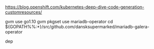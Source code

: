 https://blog.openshift.com/kubernetes-deep-dive-code-generation-customresources/

gvm use go1.10
gvm pkgset use mariadb-operator
cd ${GOPATH%%:*}/src/github.com/dansksupermarked/mariadb-galera-operator

dep
